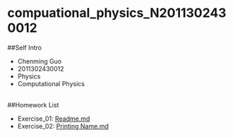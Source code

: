 # compuational_physics_N2011302430012

##Self Intro
* Chenming Guo<br>
* 2011302430012
* Physics
* Computational Physics
<br/><br/>

##Homework List
* Exercise_01: [Readme.md](https://github.com/gcmcpwork/compuational_physics_N2011302430012/blob/master/README.md)
* Exercise_02: [Printing Name.md](https://github.com/gcmcpwork/compuational_physics_N2011302430012/blob/master/Exercise_02/Printing%20Name.md)

